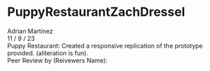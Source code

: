 # PuppyRestaurantZachDressel
Adrian Martinez<br>
11 / 9 / 23<br>
Puppy Restaurant: Created a responsive replication of the prototype provided. (aliteration is fun).<br>
Peer Review by (Reivewers Name):
